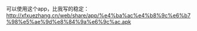 可以使用这个app，比我写的稳定：  
http://xfxuezhang.cn/web/share/app/%e4%ba%ac%e4%b8%9c%e6%b7%98%e5%ae%9d%e8%84%9a%e6%9c%ac.apk
